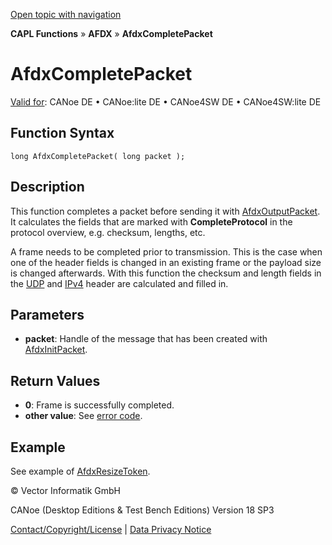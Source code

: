 [Open topic with navigation](../../../../../CANoeDEFamily.htm#Topics/CAPLFunctions/ADFX/Functions/CAPLfunctionAfdxCompletePacket.md)

**CAPL Functions** » **AFDX** » **AfdxCompletePacket**

# AfdxCompletePacket

[Valid for](../../../Shared/FeatureAvailability.md): CANoe DE • CANoe:lite DE • CANoe4SW DE • CANoe4SW:lite DE

## Function Syntax

```plaintext
long AfdxCompletePacket( long packet );
```

## Description

This function completes a packet before sending it with [AfdxOutputPacket](CAPLfunctionAfdxOutputPacket.md). It calculates the fields that are marked with **CompleteProtocol** in the protocol overview, e.g. checksum, lengths, etc.

A frame needs to be completed prior to transmission. This is the case when one of the header fields is changed in an existing frame or the payload size is changed afterwards. With this function the checksum and length fields in the [UDP](../../../CANoeCANalyzer/AFDX/protocols/afdxProtocolUDP.md) and [IPv4](../../../CANoeCANalyzer/AFDX/protocols/afdxProtocolIPv4.md) header are calculated and filled in.

## Parameters

- **packet**: Handle of the message that has been created with [AfdxInitPacket](CAPLfunctionAfdxInitPacket.md).

## Return Values

- **0**: Frame is successfully completed.
- **other value**: See [error code](../CAPLfunctionsAFDXErrorCodes.md).

## Example

See example of [AfdxResizeToken](CAPLfunctionAfdxResizeToken.md).

© Vector Informatik GmbH

CANoe (Desktop Editions & Test Bench Editions) Version 18 SP3

[Contact/Copyright/License](../../../Shared/ContactCopyrightLicense.md) | [Data Privacy Notice](https://www.vector.com/int/en/company/get-info/privacy-policy/)
